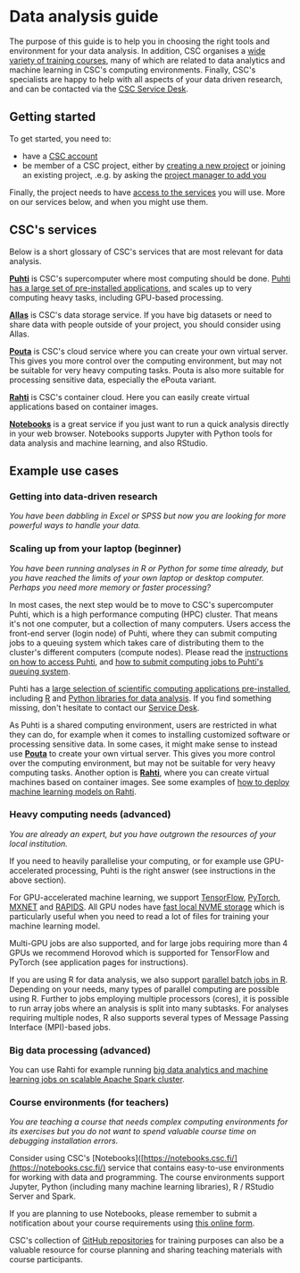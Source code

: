 # Data analysis guide

The purpose of this guide is to help you in choosing the right tools and environment for your data analysis.  In addition, CSC organises a [wide variety of training courses](https://www.csc.fi/web/training), many of which are related to data analytics and machine learning in CSC's computing environments.  Finally, CSC's specialists are happy to help with all aspects of your data driven research, and can be contacted via the [CSC Service Desk](https://www.csc.fi/contact-info).

## Getting started

To get started, you need to:

- have a [CSC account](../../accounts/how-to-create-new-user-account.md)
- be member of a CSC project, either by [creating a new project](../../accounts/how-to-create-new-project.md) or joining an existing project, .e.g. by asking the [project manager to add you](../../accounts/how-to-add-member-to-project.md)

Finally, the project needs to have [access to the services](../../accounts/how-to-add-service-access-for-project.md) you will use.  More on our services below, and when you might use them.

## CSC's services

Below is a short glossary of CSC's services that are most relevant for data analysis.

[**Puhti**](../../computing/overview.md) is CSC's supercomputer where most computing should be done.  [Puhti has a large set of pre-installed applications](../../apps/index.md), and scales up to very computing heavy tasks, including GPU-based processing.

[**Allas**](../../data/Allas/index.md) is CSC's data storage service.  If you have big datasets or need to share data with people outside of your project, you should consider using Allas.

[**Pouta**](../../cloud/pouta/index.md) is CSC's cloud service where you can create your own virtual server.  This gives you more control over the computing environment, but may not be suitable for very heavy computing tasks.  Pouta is also more suitable for processing sensitive data, especially the ePouta variant.

[**Rahti**](../../cloud/rahti/index.md) is CSC's container cloud.  Here you can easily create virtual applications based on container images.

[**Notebooks**](https://notebooks.csc.fi/) is a great service if you just want to run a quick analysis directly in your web browser. Notebooks supports Jupyter with Python tools for data analysis and machine learning, and also RStudio.

## Example use cases

### Getting into data-driven research

*You have been dabbling in Excel or SPSS but now you are looking for more powerful ways to handle your data.*

<!-- WHO: Anni

[minimum] Courses: R, Python, ...
links to Notebooks course?
Chipster

[longer] Basics
use case: user just has some data in Excel -> use R !
link to “Easy-R” guide (needs creating) 
-->

### Scaling up from your laptop (beginner)

*You have been running analyses in R or Python for some time already, but you have reached the limits of your own laptop or desktop computer. Perhaps you need more memory or faster processing?*

In most cases, the next step would be to move to CSC's supercomputer Puhti, which is a high performance computing (HPC) cluster. That means it's not one computer, but a collection of many computers. Users access the front-end server (login node) of Puhti, where they can submit computing jobs to a queuing system which takes care of distributing them to the cluster's different computers (compute nodes).  Please read the [instructions on how to access Puhti](../../computing/overview.md), and [how to submit computing jobs to Puhti's queuing system](../../computing/running/getting-started.md).

Puhti has a [large selection of scientific computing applications pre-installed](../../apps/index.md), including [R](../../apps/r-env.md) and [Python libraries for data analysis](../../apps/python-data.md).  If you find something missing, don't hesitate to contact our [Service Desk](https://www.csc.fi/contact-info).

As Puhti is a shared computing environment, users are restricted in what they can do, for example when it comes to installing customized software or processing sensitive data.  In some cases, it might make sense to instead use [**Pouta**](../../cloud/pouta/index.md) to create your own virtual server.  This gives you more control over the computing environment, but may not be suitable for very heavy computing tasks.  Another option is [**Rahti**](../../cloud/rahti/index.md), where you can create virtual machines based on container images.  See some examples of [how to deploy machine learning models on Rahti](https://github.com/CSCfi/rahti-ml-examples).

<!-- WHO: Mats, Jesse -->

### Heavy computing needs (advanced)

*You are already an expert, but you have outgrown the resources of your local institution.*

If you need to heavily parallelise your computing, or for example use GPU-accelerated processing, Puhti is the right answer (see instructions in the above section).

For GPU-accelerated machine learning, we support [TensorFlow](../../apps/tensorflow.md), [PyTorch](../../apps/pytorch.md), [MXNET](../../apps/mxnet.md) and [RAPIDS](../../apps/rapids.md).  All GPU nodes have [fast local NVME storage](../../computing/running/creating-job-scripts.md#local-storage) which is particularly useful when you need to read a lot of files for training your machine learning model.

Multi-GPU jobs are also supported, and for large jobs requiring more than 4 GPUs we recommend Horovod which is supported for TensorFlow and PyTorch (see application pages for instructions).

If you are using R for data analysis, we also support [parallel batch jobs in R](../../apps/r-env.md#parallel-batch-jobs). Depending on your needs, many types of parallel computing are possible using R. Further to jobs employing multiple processors (cores), it is possible to run array jobs where an analysis is split into many subtasks. For analyses requiring multiple nodes, R also supports several types of Message Passing Interface (MPI)-based jobs.

<!-- WHO: Mats 
Python: GPU, local scratch, Horovod etc

WHO: Jesse

-->

<!-- [minimum] GPU work, e.g. deep learning (link) -->

<!-- [minimum] Parallel jobs in cluster environment (link) -->

### Big data processing (advanced)

You can use Rahti for example running [big data analytics and machine learning jobs on scalable Apache Spark cluster](../../apps/spark.md).

<!-- [minimum] Working with large data sets, e.g.  -->

<!-- Spark / Hadoop, Kafka (incl. ML perspective) -->

<!--     use case: I’ve got a lot of data, options:  -->

<!-- use Spark, Kafka if [something] (tree schematic?) -->

<!-- big datasets considerations in cluster: Allas, many small files no-no -->

<!-- [longer article, or part of other article] big datasets in cluster (e.g. TFRecords, Allas, etc) -->

<!-- ML deployment in Rahti, “I have trained models in Puhti, how can I deploy them for use by my colleagues?”  // Mats -->

### Course environments (for teachers)

*You are teaching a course that needs complex computing environments for its exercises but you do not want to spend valuable course time on debugging installation errors.* 

Consider using CSC's [Notebooks]([https://notebooks.csc.fi/](https://notebooks.csc.fi/) service that contains easy-to-use environments for working with data and programming. The course environments support Jupyter, Python (including many machine learning libraries), R / RStudio Server and Spark.

If you are planning to use Notebooks, please remember to submit a notification about your course requirements using [this online form](https://www.webropolsurveys.com/S/84118B6BD6E97501.par).

CSC's collection of [GitHub repositories](https://github.com/csc-training) for training purposes can also be a valuable resource for course planning and sharing teaching materials with course participants.

<!-- WHO: Minna, Jesse  -->

<!-- Notebooks (Rahti in longer article) -->

<!-- CSC GitHub -->
